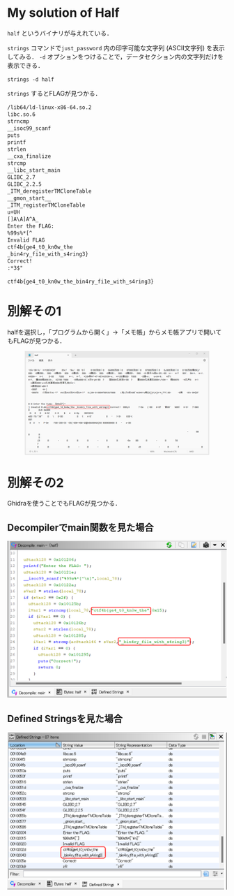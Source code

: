 # My solution of Half

`half` というバイナリが与えれている．

`strings` コマンドで`just_password` 内の印字可能な文字列 (ASCII文字列) を表示してみる．
`-d` オプションをつけることで，データセクション内の文字列だけを表示できる．
```
strings -d half
```
`strings` するとFLAGが見つかる．
```
/lib64/ld-linux-x86-64.so.2
libc.so.6
strncmp
__isoc99_scanf
puts
printf
strlen
__cxa_finalize
strcmp
__libc_start_main
GLIBC_2.7
GLIBC_2.2.5
_ITM_deregisterTMCloneTable
__gmon_start__
_ITM_registerTMCloneTable
u+UH
[]A\A]A^A_
Enter the FLAG:
%99s%*[^
Invalid FLAG
ctf4b{ge4_t0_kn0w_the
_bin4ry_fi1e_with_s4ring3}
Correct!
:*3$"
```

`ctf4b{ge4_t0_kn0w_the_bin4ry_fi1e_with_s4ring3}`

# 別解その1
halfを選択し，「プログラムから開く」→「メモ帳」からメモ帳アプリで開いてもFLAGが見つかる．

<figure><img src="./assets/r2_memo.png" alt=""></figure>

# 別解その2
Ghidraを使うことでもFLAGが見つかる．

## Decompilerでmain関数を見た場合
![r3_decompile](https://github.com/Conceal104/ctf_practice/blob/main/reversing/SECCON-Beginners-CTF-2023/Half/solve/assets/r3_decompile.png)

## Defined Stringsを見た場合
![r3_defined_strings](https://github.com/Conceal104/ctf_practice/blob/main/reversing/SECCON-Beginners-CTF-2023/Half/solve/assets/r3_defined_strings.png)
